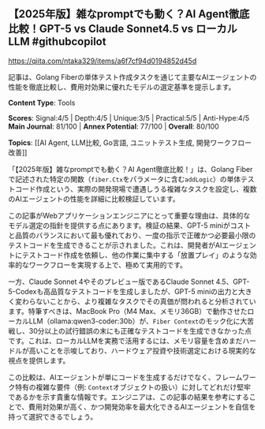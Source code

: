## 【2025年版】雑なpromptでも動く？AI Agent徹底比較！GPT-5 vs Claude Sonnet4.5 vs ローカルLLM #githubcopilot

https://qiita.com/ntaka329/items/a6f7cf94d0194852d45d

記事は、Golang Fiberの単体テスト作成タスクを通じて主要なAIエージェントの性能を徹底比較し、費用対効果に優れたモデルの選定基準を提示します。

**Content Type**: Tools

**Scores**: Signal:4/5 | Depth:4/5 | Unique:3/5 | Practical:5/5 | Anti-Hype:4/5
**Main Journal**: 81/100 | **Annex Potential**: 77/100 | **Overall**: 80/100

**Topics**: [[AI Agent, LLM比較, Go言語, ユニットテスト生成, 開発ワークフロー改善]]

「【2025年版】雑なpromptでも動く？AI Agent徹底比較！」は、Golang Fiberで記述された特定の関数（`fiber.Ctx`をパラメータに含む`addLogic`）の単体テストコード作成という、実際の開発現場で遭遇しうる複雑なタスクを設定し、複数のAIエージェントの性能を詳細に比較検証しています。

この記事がWebアプリケーションエンジニアにとって重要な理由は、具体的なモデル選定の指針を提供する点にあります。検証の結果、GPT-5 miniがコストと品質のバランスにおいて最も優れており、一度の指示で正確かつ必要最小限のテストコードを生成できることが示されました。これは、開発者がAIエージェントにテストコード作成を依頼し、他の作業に集中する「放置プレイ」のような効率的なワークフローを実現する上で、極めて実用的です。

一方、Claude Sonnet 4やそのプレビュー版であるClaude Sonnet 4.5、GPT-5-Codexも高品質なテストコードを生成しましたが、GPT-5 miniの出力と大きく変わらないことから、より複雑なタスクでその真価が問われると分析されています。特筆すべきは、MacBook Pro（M4 Max、メモリ36GB）で動作させたローカルLLM（ollama:qwen3-coder:30b）が、`Fiber Context`のモック化に大苦戦し、30分以上の試行錯誤の末にも正確なテストコードを生成できなかった点です。これは、ローカルLLMを実務で活用するには、メモリ容量を含めまだハードルが高いことを示唆しており、ハードウェア投資や技術選定における現実的な視点を提供します。

この比較は、AIエージェントが単にコードを生成するだけでなく、フレームワーク特有の複雑な要件（例: `Context`オブジェクトの扱い）に対してどれだけ堅牢であるかを示す貴重な情報です。エンジニアは、この記事の結果を参考にすることで、費用対効果が高く、かつ開発効率を最大化できるAIエージェントを自信を持って選択できるでしょう。